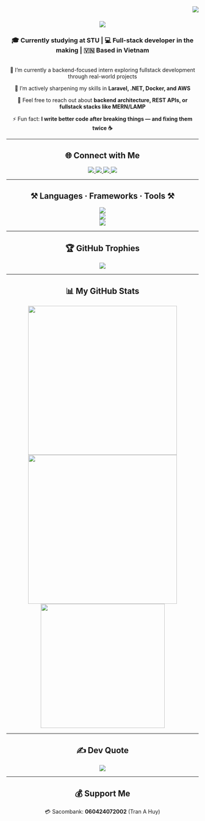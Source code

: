 <img align="right" src="https://visitor-badge.laobi.icu/badge?page_id=tranahuy2407.tranahuy2407" />

<h1 align="center">
  <img src="https://readme-typing-svg.herokuapp.com/?font=Righteous&size=35&center=true&vCenter=true&width=500&height=70&duration=4000&lines=Hi+there!+👋;+I'm+Tran+A+Huy!;" />
</h1>

<h3 align="center">🎓 Currently studying at STU | 💻 Full-stack developer in the making | 🇻🇳 Based in Vietnam</h3>

<br/>

<div align="center">
🔭 I’m currently a backend-focused intern exploring fullstack development through real-world projects  
  
🌱 I’m actively sharpening my skills in <strong>Laravel, .NET, Docker, and AWS</strong>  
  
💬 Feel free to reach out about <strong>backend architecture, REST APIs, or fullstack stacks like MERN/LAMP</strong>  
  
⚡ Fun fact: <strong>I write better code after breaking things — and fixing them twice ☕</strong>
</div>

---

<h2 align="center">🌐 Connect with Me</h2>

<div align="center"> 
  <a href="https://www.facebook.com/profile.php?id=100010236822834" target="_blank">
    <img src="https://img.shields.io/badge/Facebook-%231877F2.svg?style=for-the-badge&logo=facebook&logoColor=white" />
  </a>
  <a href="https://instagram.com/tr.ahuyyyy" target="_blank">
    <img src="https://img.shields.io/badge/Instagram-%23E4405F.svg?style=for-the-badge&logo=instagram&logoColor=white" />
  </a>
  <a href="https://tiktok.com/@tr.ahuy" target="_blank">
    <img src="https://img.shields.io/badge/TikTok-%23000000.svg?style=for-the-badge&logo=tiktok&logoColor=white" />
  </a>
  <a href="https://www.linkedin.com/in/tr%E1%BA%A7n-a-huy-953253332/" target="_blank">
    <img src="https://img.shields.io/badge/LinkedIn-%230077B5.svg?style=for-the-badge&logo=linkedin&logoColor=white" />
  </a>
</div>

---

<h2 align="center">⚒️ Languages · Frameworks · Tools ⚒️</h2>

<div align="center">
  <img src="https://skillicons.dev/icons?i=c,cpp,java,dart,php,html,css,js,jquery,tailwind" /><br>
  <img src="https://skillicons.dev/icons?i=react,nextjs,nodejs,express,dotnet,laravel,mysql,sqlite,docker,aws" /><br>
  <img src="https://skillicons.dev/icons?i=postman,figma,vscode,git,github" />
</div>

---

<h2 align="center">🏆 GitHub Trophies</h2>

<p align="center">
  <img src="https://github-profile-trophy.vercel.app/?username=tranahuy2407&theme=tokyonight&no-frame=true&no-bg=true&margin-w=5" />
</p>

---

<h2 align="center">📊 My GitHub Stats</h2>

<div align="center">
  <img width="390" src="https://github-readme-stats.vercel.app/api?username=tranahuy2407&show_icons=true&theme=tokyonight&hide_border=true&border_radius=10" />
  <img width="390" src="https://github-readme-streak-stats.herokuapp.com/?user=tranahuy2407&theme=tokyonight&hide_border=true&border_radius=10" />
  <br/>
  <img width="325" src="https://github-readme-stats.vercel.app/api/top-langs/?username=tranahuy2407&layout=compact&theme=tokyonight&hide_border=true&border_radius=10" />
</div>

---

<h2 align="center">✍️ Dev Quote</h2>

<p align="center">
  <img src="https://quotes-github-readme.vercel.app/api?type=horizontal&theme=tokyonight" />
</p>

---

<h2 align="center">💰 Support Me</h2>

<p align="center">💳 Sacombank: <strong>060424072002</strong> (Tran A Huy)</p>
